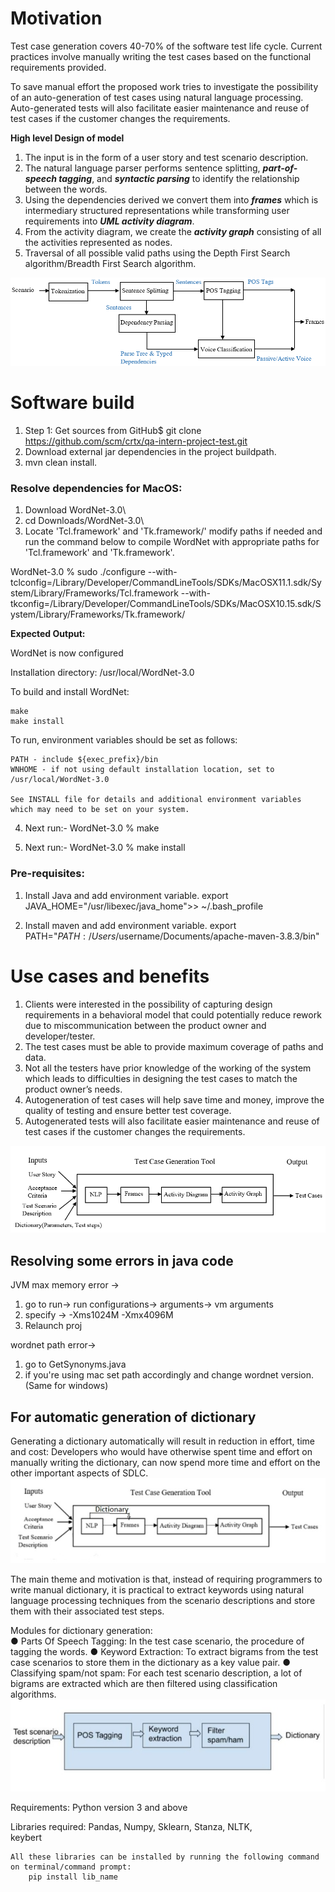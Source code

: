 # **Motivation**
Test case generation covers 40-70% of the software test life cycle. Current practices involve manually writing the test cases based on the functional requirements provided.

To save manual effort the proposed work tries to investigate the possibility of an auto-generation of test cases using natural language processing. Auto-generated tests will also facilitate easier maintenance and reuse of test cases if the customer changes the requirements.

**High level Design of model**

1. The input is in the form of a user story and test scenario description.
1. The natural language parser performs sentence splitting, _***part-of-speech tagging***_, and _***syntactic parsing***_ to identify the relationship between the words.
1. Using the dependencies derived we convert them into _***frames***_ which is intermediary structured representations while transforming user requirements into _***UML activity diagram***_.
1. From the activity diagram, we create the _***activity graph***_ consisting of all the activities represented as nodes.
1. Traversal of all possible valid paths using the Depth First Search algorithm/Breadth First Search algorithm.

![Identification of dependencies and converting them into frames](./ReadMe_Images/step_frames.png)
  
# **Software build**
1. Step 1: Get sources from GitHub$ git clone https://github.com/scm/crtx/qa-intern-project-test.git
2. Download external jar dependencies in the project buildpath.
2. mvn clean install.

### Resolve dependencies for MacOS:
1. Download WordNet-3.0\
2. cd Downloads/WordNet-3.0\
3. Locate 'Tcl.framework' and 'Tk.framework/' modify paths if needed and run the command below to compile WordNet with appropriate paths for 'Tcl.framework' and 'Tk.framework'.

WordNet-3.0 % sudo ./configure --with-tclconfig=/Library/Developer/CommandLineTools/SDKs/MacOSX11.1.sdk/System/Library/Frameworks/Tcl.framework --with-tkconfig=/Library/Developer/CommandLineTools/SDKs/MacOSX10.15.sdk/System/Library/Frameworks/Tk.framework/

**Expected Output:**

WordNet is now configured

  Installation directory:               /usr/local/WordNet-3.0

  To build and install WordNet:

    make
    make install

  To run, environment variables should be set as follows:

    PATH - include ${exec_prefix}/bin
    WNHOME - if not using default installation location, set to /usr/local/WordNet-3.0

    See INSTALL file for details and additional environment variables
    which may need to be set on your system.

4. Next run:-
WordNet-3.0 % make

5. Next run:-
WordNet-3.0 % make install

### **Pre-requisites:**
1. Install Java and add environment variable. export JAVA_HOME="/usr/libexec/java_home">> ~/.bash_profile
 
2. Install maven and add environment variable. export PATH="$PATH:/Users/$username/Documents/apache-maven-3.8.3/bin"

# **Use cases and benefits**
1. Clients were interested in the possibility of capturing design requirements in a behavioral model that could potentially reduce rework due to miscommunication between the product owner and developer/tester.
2. The test cases must be able to provide maximum coverage of paths and data.
3. Not all the testers have prior knowledge of the working of the system which leads to difficulties in designing the test cases to match the product owner’s needs.
4. Autogeneration of test cases will help save time and money, improve the quality of testing and ensure better test coverage.
5. Autogenerated tests will also facilitate easier maintenance and reuse of test cases if the customer changes the requirements.

![Design](./ReadMe_Images/design.png)


## **Resolving some errors in java code**
JVM max memory error ->
1. go to run-> run configurations-> arguments-> vm arguments
2. specify -> -Xms1024M -Xmx4096M
3. Relaunch proj


wordnet path error->
1. go to GetSynonyms.java
2. if you're using mac set path accordingly and change wordnet version.(Same for windows)

## **For automatic generation of dictionary**
Generating a dictionary automatically will result in reduction in effort, time and cost: 
Developers who would have otherwise spent time and effort on manually writing the 
dictionary, can now spend more time and effort on the other important aspects of SDLC. 
![New system architecture diagram](./ReadMe_Images/new_sys_architecture.jpeg)

The main theme and motivation is that, instead of requiring 
programmers to write manual dictionary, it is practical to extract keywords using natural 
language processing techniques from the scenario descriptions and store them with their 
associated test steps.

Modules for dictionary generation:  
● Parts Of Speech Tagging: In the test case scenario, the procedure of 
tagging the words. 
● Keyword Extraction: To extract bigrams from the test case scenarios to 
store them in the dictionary as a key value pair. 
● Classifying spam/not spam: For each test scenario description, a lot of 
bigrams are extracted which are then filtered using classification 
algorithms.
![Process for generating dictionary](./ReadMe_Images/dictionary_gen.jpeg)

Requirements:
Python version 3 and above

Libraries required:
	Pandas, 
	Numpy,
	Sklearn,
	Stanza, 
	NLTK,	
	keybert
	
 	All these libraries can be installed by running the following command on terminal/command prompt:
		pip install lib_name
